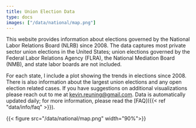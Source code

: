 ```yaml
---
title: Union Election Data
type: docs
images: ["/data/national/map.png"]
---
```


This website provides information about elections governed by the National Labor Relations Board (NLRB) since 2008. The data captures most private sector union elections in the United States; union elections governed by the Federal Labor Relations Agency (FLRA), the National Mediation Board (NMB), and state labor boards are not included.

For each state, I include a plot showing the trends in elections since 2008. There is also information about the largest union elections and any open election related cases. If you have suggestions on additional visualizations please reach out to me at <kevin.reuning@gmail.com>. Data is automatically updated daily; for more information, please read the [FAQ]({{< ref "data/info/faq" >}}).

{{< figure
    src="/data/national/map.png"
    width="90%">}}
